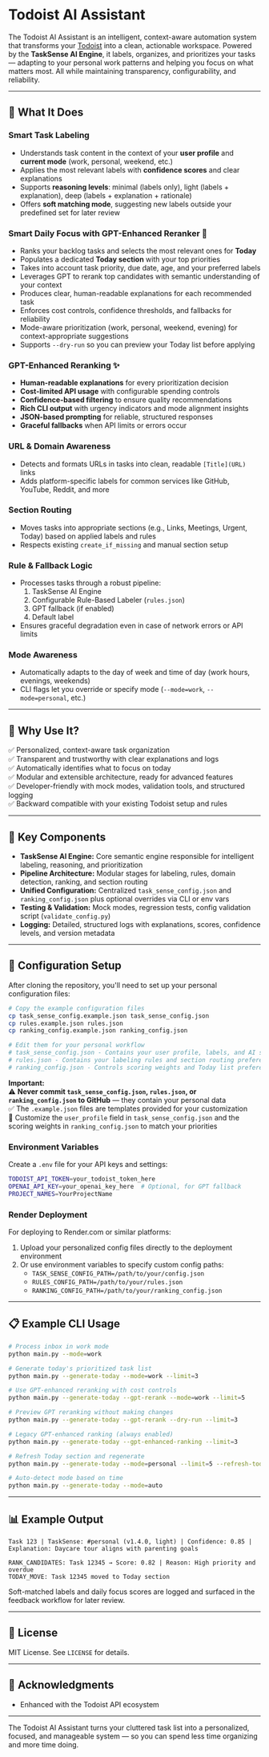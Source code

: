# Todoist AI Assistant

The Todoist AI Assistant is an intelligent, context-aware automation system that transforms your [Todoist](https://todoist.com) into a clean, actionable workspace. Powered by the **TaskSense AI Engine**, it labels, organizes, and prioritizes your tasks — adapting to your personal work patterns and helping you focus on what matters most. All while maintaining transparency, configurability, and reliability.

---

## 🧠 What It Does

### Smart Task Labeling

- Understands task content in the context of your **user profile** and **current mode** (work, personal, weekend, etc.)
- Applies the most relevant labels with **confidence scores** and clear explanations
- Supports **reasoning levels**: minimal (labels only), light (labels + explanation), deep (labels + explanation + rationale)
- Offers **soft matching mode**, suggesting new labels outside your predefined set for later review

### Smart Daily Focus with GPT-Enhanced Reranker 🚀

-   Ranks your backlog tasks and selects the most relevant ones for **Today**
-   Populates a dedicated **Today section** with your top priorities
-   Takes into account task priority, due date, age, and your preferred labels
-   Leverages GPT to rerank top candidates with semantic understanding of your context
-   Produces clear, human-readable explanations for each recommended task
-   Enforces cost controls, confidence thresholds, and fallbacks for reliability
-   Mode-aware prioritization (work, personal, weekend, evening) for context-appropriate suggestions
-   Supports `--dry-run` so you can preview your Today list before applying
    
### GPT-Enhanced Reranking ✨

- **Human-readable explanations** for every prioritization decision
- **Cost-limited API usage** with configurable spending controls
- **Confidence-based filtering** to ensure quality recommendations
- **Rich CLI output** with urgency indicators and mode alignment insights
- **JSON-based prompting** for reliable, structured responses
- **Graceful fallbacks** when API limits or errors occur

### URL & Domain Awareness

- Detects and formats URLs in tasks into clean, readable `[Title](URL)` links
- Adds platform-specific labels for common services like GitHub, YouTube, Reddit, and more

### Section Routing

- Moves tasks into appropriate sections (e.g., Links, Meetings, Urgent, Today) based on applied labels and rules
- Respects existing `create_if_missing` and manual section setup

### Rule & Fallback Logic

- Processes tasks through a robust pipeline:
  1. TaskSense AI Engine
  2. Configurable Rule-Based Labeler (`rules.json`)
  3. GPT fallback (if enabled)
  4. Default label
- Ensures graceful degradation even in case of network errors or API limits

### Mode Awareness

- Automatically adapts to the day of week and time of day (work hours, evenings, weekends)
- CLI flags let you override or specify mode (`--mode=work`, `--mode=personal`, etc.)

---

## 🚀 Why Use It?

✅ Personalized, context-aware task organization  
✅ Transparent and trustworthy with clear explanations and logs  
✅ Automatically identifies what to focus on today  
✅ Modular and extensible architecture, ready for advanced features  
✅ Developer-friendly with mock modes, validation tools, and structured logging  
✅ Backward compatible with your existing Todoist setup and rules

---

## 🧰 Key Components

- **TaskSense AI Engine:** Core semantic engine responsible for intelligent labeling, reasoning, and prioritization
- **Pipeline Architecture:** Modular stages for labeling, rules, domain detection, ranking, and section routing
- **Unified Configuration:** Centralized `task_sense_config.json` and `ranking_config.json` plus optional overrides via CLI or env vars
- **Testing & Validation:** Mock modes, regression tests, config validation script (`validate_config.py`)
- **Logging:** Detailed, structured logs with explanations, scores, confidence levels, and version metadata

---

## 🔧 Configuration Setup

After cloning the repository, you'll need to set up your personal configuration files:

```bash
# Copy the example configuration files
cp task_sense_config.example.json task_sense_config.json
cp rules.example.json rules.json
cp ranking_config.example.json ranking_config.json

# Edit them for your personal workflow
# task_sense_config.json - Contains your user profile, labels, and AI settings
# rules.json - Contains your labeling rules and section routing preferences
# ranking_config.json - Controls scoring weights and Today list preferences
```

**Important:**  
⚠️ **Never commit `task_sense_config.json`, `rules.json`, or `ranking_config.json` to GitHub** — they contain your personal data  
✅ The `.example.json` files are templates provided for your customization  
📝 Customize the `user_profile` field in `task_sense_config.json` and the scoring weights in `ranking_config.json` to match your priorities

### Environment Variables

Create a `.env` file for your API keys and settings:

```bash
TODOIST_API_TOKEN=your_todoist_token_here
OPENAI_API_KEY=your_openai_key_here  # Optional, for GPT fallback
PROJECT_NAMES=YourProjectName
```

### Render Deployment

For deploying to Render.com or similar platforms:
1. Upload your personalized config files directly to the deployment environment
2. Or use environment variables to specify custom config paths:
   - `TASK_SENSE_CONFIG_PATH=/path/to/your/config.json`
   - `RULES_CONFIG_PATH=/path/to/your/rules.json`
   - `RANKING_CONFIG_PATH=/path/to/your/ranking_config.json`

---

## 📋 Example CLI Usage

```bash
# Process inbox in work mode
python main.py --mode=work

# Generate today's prioritized task list
python main.py --generate-today --mode=work --limit=3

# Use GPT-enhanced reranking with cost controls
python main.py --generate-today --gpt-rerank --mode=work --limit=5

# Preview GPT reranking without making changes
python main.py --generate-today --gpt-rerank --dry-run --limit=3

# Legacy GPT-enhanced ranking (always enabled)
python main.py --generate-today --gpt-enhanced-ranking --limit=3

# Refresh Today section and regenerate
python main.py --generate-today --mode=personal --limit=5 --refresh-today

# Auto-detect mode based on time
python main.py --generate-today --mode=auto
```

---

## 📊 Example Output

```text
Task 123 | TaskSense: #personal (v1.4.0, light) | Confidence: 0.85 | Explanation: Daycare tour aligns with parenting goals

RANK_CANDIDATES: Task 12345 → Score: 0.82 | Reason: High priority and overdue
TODAY_MOVE: Task 12345 moved to Today section
```

Soft-matched labels and daily focus scores are logged and surfaced in the feedback workflow for later review.

---

## 📜 License

MIT License. See `LICENSE` for details.

---

## 🙏 Acknowledgments

- Enhanced with the Todoist API ecosystem

---

The Todoist AI Assistant turns your cluttered task list into a personalized, focused, and manageable system — so you can spend less time organizing and more time doing.
